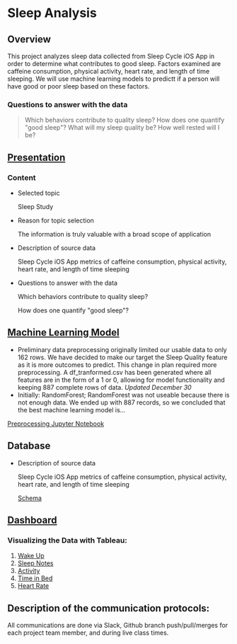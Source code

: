 # Sleep Analysis
## Overview
This project analyzes sleep data collected from Sleep Cycle iOS App in order to determine what contributes to good sleep. Factors examined are caffeine consumption, physical activity, heart rate, and length of time sleeping. We will use machine learning models to predictt if a person will have good or poor sleep based on these factors.

### Questions to answer with the data

> Which behaviors contribute to quality sleep?
> How does one quantify "good sleep"?
> What will my sleep quality be?
> How well rested will I be?

## [Presentation](https://github.com/mtomison/Sleep_Analysis/blob/87e52ae2c04c7f6e4d39e198b6799acf30284674/Sleep%20Analysis%20Deliverable%202%20Draft%20v2.pdf)

### Content
- Selected topic

  Sleep Study
  
- Reason for topic selection
  
  The information is truly valuable with a broad scope of application
  
- Description of source data
  
  Sleep Cycle iOS App 
  metrics of caffeine consumption, physical activity, heart rate, and length of time sleeping
  
- Questions to answer with the data

  Which behaviors contribute to quality sleep?
  
  How does one quantify "good sleep"?


## [Machine Learning Model](https://github.com/mtomison/Sleep_Analysis/blob/4d5ef2822083da144fef9e1293622215375d8374/Machine%20Learning.md)
- Preliminary data preprocessing originally limited our usable data to only 162 rows. We have decided to make our target the Sleep Quality feature as it is more outcomes to predict. This change in plan required more preprocessing. A df_tranformed.csv has been generated where all features are in the form of a 1 or 0, allowing for model functionality and keeping 887 complete rows of data. *Updated December 30*
- Initially: RandomForest; RandomForest was not useable because there is not enough data. We ended up with 887 records, so we concluded that the best machine learning model is...

[Preprocessing Jupyter Notebook](https://github.com/mtomison/Sleep_Analysis/blob/d4f4f5e70c98f9fe5b5c7734a78d91e9b74008f0/sleepDataPreprocessing.ipynb)

## Database
- Description of source data
  
  Sleep Cycle iOS App 
  metrics of caffeine consumption, physical activity, heart rate, and length of time sleeping
  
  [Schema](https://github.com/mtomison/Sleep_Analysis/blob/d4f4f5e70c98f9fe5b5c7734a78d91e9b74008f0/Schema.jpg)

## [Dashboard](https://public.tableau.com/app/profile/misty.tomison/viz/SleepAnalysis_16403125127800/SleepAnalysis?publish=yes)
### Visualizing the Data with Tableau:

1. [Wake Up](https://public.tableau.com/app/profile/megan.speaks/viz/WakeUp/WakeUp)
2. [Sleep Notes](https://public.tableau.com/app/profile/megan.speaks/viz/SleepNotes/SleepNotes)
3. [Activity](https://public.tableau.com/app/profile/megan.speaks/viz/Activity_16405816723450/Activity)
4. [Time in Bed](https://public.tableau.com/app/profile/megan.speaks/viz/TimeinBed/TimeinBed)
5. [Heart Rate](https://public.tableau.com/app/profile/megan.speaks/viz/HeartRate_16405815842860/HeartRate)

## Description of the communication protocols:
All communications are done via Slack, Github branch push/pull/merges for each project team member, and during live class times.
